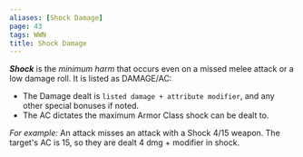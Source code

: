 ```yaml
---
aliases: [Shock Damage]
page: 43
tags: WWN
title: Shock Damage
---
```


***Shock*** is the *minimum* *harm* that occurs even on a missed melee attack or a low damage roll. It is listed as DAMAGE/AC: 
- The Damage dealt is `listed damage + attribute modifier`, and any other special bonuses if noted.
- The AC dictates the maximum Armor Class shock can be dealt to. 

*For example:* An attack misses an attack with a Shock 4/15 weapon. The target's AC is 15, so they are dealt 4 dmg + modifier in shock.



